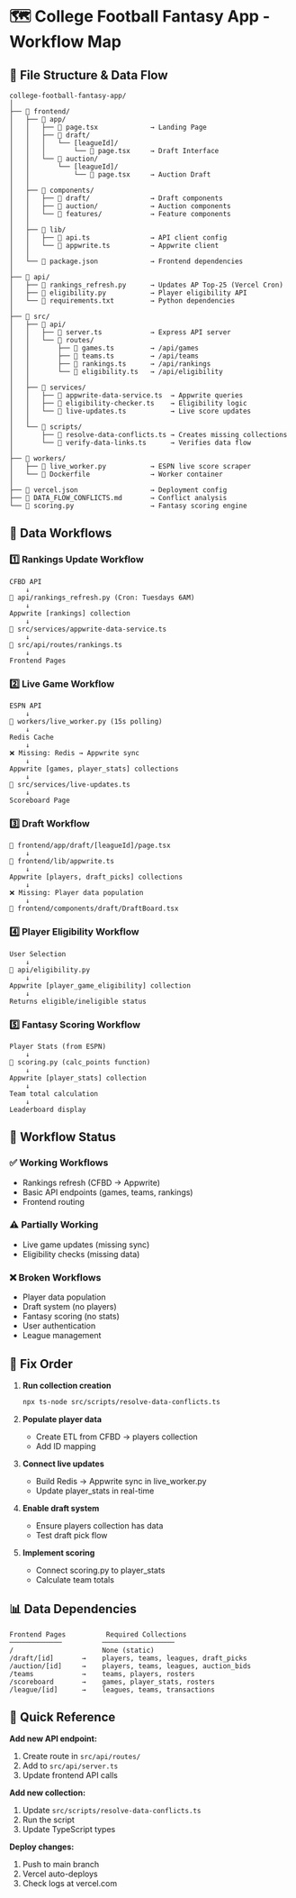 # 🗺️ College Football Fantasy App - Workflow Map

## 📁 File Structure & Data Flow

```
college-football-fantasy-app/
│
├── 📂 frontend/                    
│   ├── 📂 app/                     
│   │   ├── 📄 page.tsx             → Landing Page
│   │   ├── 📂 draft/               
│   │   │   └── [leagueId]/         
│   │   │       └── 📄 page.tsx     → Draft Interface
│   │   └── 📂 auction/             
│   │       └── [leagueId]/         
│   │           └── 📄 page.tsx     → Auction Draft
│   │
│   ├── 📂 components/              
│   │   ├── 📂 draft/               → Draft components
│   │   ├── 📂 auction/             → Auction components
│   │   └── 📂 features/            → Feature components
│   │
│   ├── 📂 lib/                     
│   │   ├── 📄 api.ts               → API client config
│   │   └── 📄 appwrite.ts          → Appwrite client
│   │
│   └── 📄 package.json             → Frontend dependencies
│
├── 📂 api/                         
│   ├── 📄 rankings_refresh.py      → Updates AP Top-25 (Vercel Cron)
│   ├── 📄 eligibility.py           → Player eligibility API
│   └── 📄 requirements.txt         → Python dependencies
│
├── 📂 src/                         
│   ├── 📂 api/                     
│   │   ├── 📄 server.ts            → Express API server
│   │   └── 📂 routes/              
│   │       ├── 📄 games.ts         → /api/games
│   │       ├── 📄 teams.ts         → /api/teams
│   │       ├── 📄 rankings.ts      → /api/rankings
│   │       └── 📄 eligibility.ts   → /api/eligibility
│   │
│   ├── 📂 services/                
│   │   ├── 📄 appwrite-data-service.ts  → Appwrite queries
│   │   ├── 📄 eligibility-checker.ts    → Eligibility logic
│   │   └── 📄 live-updates.ts           → Live score updates
│   │
│   └── 📂 scripts/                 
│       ├── 📄 resolve-data-conflicts.ts → Creates missing collections
│       └── 📄 verify-data-links.ts      → Verifies data flow
│
├── 📂 workers/                     
│   ├── 📄 live_worker.py           → ESPN live score scraper
│   └── 📄 Dockerfile               → Worker container
│
├── 📄 vercel.json                  → Deployment config
├── 📄 DATA_FLOW_CONFLICTS.md       → Conflict analysis
└── 📄 scoring.py                   → Fantasy scoring engine
```

## 🔄 Data Workflows

### 1️⃣ **Rankings Update Workflow**
```
CFBD API
    ↓
📄 api/rankings_refresh.py (Cron: Tuesdays 6AM)
    ↓
Appwrite [rankings] collection
    ↓
📄 src/services/appwrite-data-service.ts
    ↓
📄 src/api/routes/rankings.ts
    ↓
Frontend Pages
```

### 2️⃣ **Live Game Workflow**
```
ESPN API
    ↓
📄 workers/live_worker.py (15s polling)
    ↓
Redis Cache
    ↓
❌ Missing: Redis → Appwrite sync
    ↓
Appwrite [games, player_stats] collections
    ↓
📄 src/services/live-updates.ts
    ↓
Scoreboard Page
```

### 3️⃣ **Draft Workflow**
```
📄 frontend/app/draft/[leagueId]/page.tsx
    ↓
📄 frontend/lib/appwrite.ts
    ↓
Appwrite [players, draft_picks] collections
    ↓
❌ Missing: Player data population
    ↓
📄 frontend/components/draft/DraftBoard.tsx
```

### 4️⃣ **Player Eligibility Workflow**
```
User Selection
    ↓
📄 api/eligibility.py
    ↓
Appwrite [player_game_eligibility] collection
    ↓
Returns eligible/ineligible status
```

### 5️⃣ **Fantasy Scoring Workflow**
```
Player Stats (from ESPN)
    ↓
📄 scoring.py (calc_points function)
    ↓
Appwrite [player_stats] collection
    ↓
Team total calculation
    ↓
Leaderboard display
```

## 🚦 Workflow Status

### ✅ Working Workflows
- Rankings refresh (CFBD → Appwrite)
- Basic API endpoints (games, teams, rankings)
- Frontend routing

### ⚠️ Partially Working
- Live game updates (missing sync)
- Eligibility checks (missing data)

### ❌ Broken Workflows
- Player data population
- Draft system (no players)
- Fantasy scoring (no stats)
- User authentication
- League management

## 🔧 Fix Order

1. **Run collection creation**
   ```bash
   npx ts-node src/scripts/resolve-data-conflicts.ts
   ```

2. **Populate player data**
   - Create ETL from CFBD → players collection
   - Add ID mapping

3. **Connect live updates**
   - Build Redis → Appwrite sync in live_worker.py
   - Update player_stats in real-time

4. **Enable draft system**
   - Ensure players collection has data
   - Test draft pick flow

5. **Implement scoring**
   - Connect scoring.py to player_stats
   - Calculate team totals

## 📊 Data Dependencies

```
Frontend Pages          Required Collections
─────────────          ──────────────────
/                      None (static)
/draft/[id]       →    players, teams, leagues, draft_picks
/auction/[id]     →    players, teams, leagues, auction_bids
/teams            →    teams, players, rosters
/scoreboard       →    games, player_stats, rosters
/league/[id]      →    leagues, teams, transactions
```

## 🎯 Quick Reference

**Add new API endpoint:**
1. Create route in `src/api/routes/`
2. Add to `src/api/server.ts`
3. Update frontend API calls

**Add new collection:**
1. Update `src/scripts/resolve-data-conflicts.ts`
2. Run the script
3. Update TypeScript types

**Deploy changes:**
1. Push to main branch
2. Vercel auto-deploys
3. Check logs at vercel.com